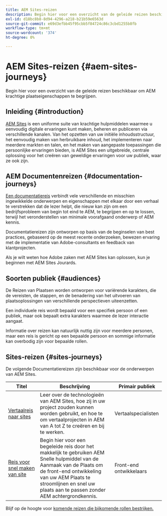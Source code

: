 ```yaml
---
title: AEM Sites-reizen
description: Begin hier voor een overzicht van de geleide reizen beschikbaar om AEM krachtige plaatseigenschappen te begrijpen.
exl-id: d18bc8b8-8d94-4296-a218-b21b59e6563d
source-git-commit: e69d3efbb45f95cbb5f84724c86c3cbd1255b8fb
workflow-type: tm+mt
source-wordcount: '374'
ht-degree: 0%

---
```


# AEM Sites-reizen {#aem-sites-journeys}

Begin hier voor een overzicht van de geleide reizen beschikbaar om AEM krachtige plaatseigenschappen te begrijpen.

## Inleiding {#introduction}

[AEM Sites](https://business.adobe.com/products/experience-manager/sites/aem-sites.html) is een uniforme suite van krachtige hulpmiddelen waarmee u eenvoudig digitale ervaringen kunt maken, beheren en publiceren via verschillende kanalen. Van het opzetten van uw initiële inhoudsstructuur, het eenvoudig maken van herbruikbare inhoud, het implementeren naar meerdere markten en talen, en het maken van aangepaste toepassingen die persoonlijke ervaringen bieden, is AEM Sites een uitgebreide, centrale oplossing voor het creëren van geweldige ervaringen voor uw publiek, waar ze ook zijn.

## AEM Documentenreizen {#documentation-journeys}

[Een documentatiereis](/help/journey-documentation/home.md) verbindt vele verschillende en misschien ingewikkelde onderwerpen en eigenschappen met elkaar door een verhaal te verstrekken dat de lezer helpt, die nieuw kan zijn om een bedrijfsprobleem van begin tot eind te AEM, te begrijpen en op te lossen, terwijl het veronderstellen van minimale voorafgaand onderwerp of AEM kennis.

Documentatiereizen zijn ontworpen op basis van de beginselen van best practices, gebaseerd op de meest recente onderzoeken, bewezen ervaring met de implementatie van Adobe-consultants en feedback van klantprojecten.

Als je wilt weten hoe Adobe zaken met AEM Sites kan oplossen, kun je beginnen met AEM Sites Jourards.

## Soorten publiek {#audiences}

De Reizen van Plaatsen worden ontworpen voor variërende karakters, die de vereisten, de stappen, en de benadering van het uitvoeren van plaatsoplossingen van verschillende perspectieven uiteenzetten.

Een individuele reis wordt bepaald voor een specifiek persoon of een publiek, maar ook bepaalt extra karakters waarmee de lezer interactie aangaat.

Informatie over reizen kan natuurlijk nuttig zijn voor meerdere personen, maar een reis is gericht op een bepaalde persoon en sommige informatie kan overbodig zijn voor bepaalde rollen.

## Sites-reizen {#sites-journeys}

De volgende Documentatiereizen zijn beschikbaar voor de onderwerpen van AEM Sites.

| Titel | Beschrijving | Primair publiek |
|---|---|---|
| [Vertaalreis naar sites](/help/journey-sites/translation/overview.md) | Leer over de technologieën van AEM Sites, hoe zij in uw project zouden kunnen worden gebruikt, en hoe te om vertaalprojecten in AEM van A tot Z te creëren en bij te werken. | Vertaalspecialisten |
| [Reis voor snel maken van site](/help/journey-sites/quick-site/overview.md) | Begin hier voor een begeleide reis door het makkelijk te gebruiken AEM Snelle hulpmiddel van de Aanmaak van de Plaats om de front-end ontwikkeling van uw AEM Plaats te stroomlijnen en snel uw plaats aan te passen zonder AEM achtergrondkennis. | Front-end ontwikkelaars |

Blijf op de hoogte voor [komende reizen die bijkomende rollen bestrijken.](/help/journey-documentation/home.md#journeys)
